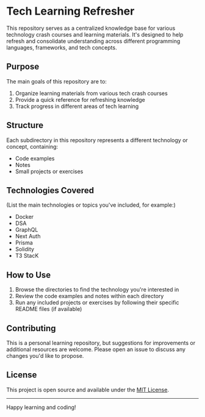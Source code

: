 # Tech Learning Refresher

This repository serves as a centralized knowledge base for various technology crash courses and learning materials. It's designed to help refresh and consolidate understanding across different programming languages, frameworks, and tech concepts.

## Purpose

The main goals of this repository are to:
1. Organize learning materials from various tech crash courses
2. Provide a quick reference for refreshing knowledge
3. Track progress in different areas of tech learning

## Structure

Each subdirectory in this repository represents a different technology or concept, containing:
- Code examples
- Notes
- Small projects or exercises

## Technologies Covered

(List the main technologies or topics you've included, for example:)
- Docker
- DSA
- GraphQL
- Next Auth
- Prisma
- Solidity
- T3 StacK

## How to Use

1. Browse the directories to find the technology you're interested in
2. Review the code examples and notes within each directory
3. Run any included projects or exercises by following their specific README files (if available)

## Contributing

This is a personal learning repository, but suggestions for improvements or additional resources are welcome. Please open an issue to discuss any changes you'd like to propose.

## License

This project is open source and available under the [MIT License](LICENSE).

---

Happy learning and coding!
